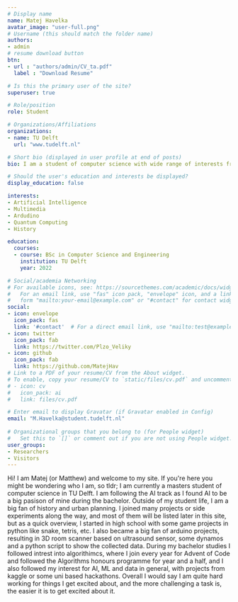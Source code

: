 ```yaml
---
# Display name
name: Matej Havelka
avatar_image: "user-full.png"
# Username (this should match the folder name)
authors:
- admin
# resume download button
btn:
- url : "authors/admin/CV_ta.pdf"
  label : "Download Resume"

# Is this the primary user of the site?
superuser: true

# Role/position
role: Student

# Organizations/Affiliations
organizations:
- name: TU Delft
  url: "www.tudelft.nl"

# Short bio (displayed in user profile at end of posts)
bio: I am a student of computer science with wide range of interests from robotics, to quantum science.

# Should the user's education and interests be displayed?
display_education: false

interests:
- Artificial Intelligence
- Multimedia
- Ardudino
- Quantum Computing
- History

education:
  courses:
  - course: BSc in Computer Science and Engineering
    institution: TU Delft
    year: 2022

# Social/academia Networking
# For available icons, see: https://sourcethemes.com/academic/docs/widgets/#icons
#   For an email link, use "fas" icon pack, "envelope" icon, and a link in the
#   form "mailto:your-email@example.com" or "#contact" for contact widget.
social:
- icon: envelope
  icon_pack: fas
  link: '#contact'  # For a direct email link, use "mailto:test@example.org".
- icon: twitter
  icon_pack: fab
  link: https://twitter.com/Plzo_Veliky
- icon: github
  icon_pack: fab
  link: https://github.com/MatejHav
# Link to a PDF of your resume/CV from the About widget.
# To enable, copy your resume/CV to `static/files/cv.pdf` and uncomment the lines below.  
# - icon: cv
#   icon_pack: ai
#   link: files/cv.pdf

# Enter email to display Gravatar (if Gravatar enabled in Config)
email: "M.Havelka@student.tudelft.nl"
  
# Organizational groups that you belong to (for People widget)
#   Set this to `[]` or comment out if you are not using People widget.  
user_groups:
- Researchers
- Visitors
---
```


Hi! I am Matej (or Matthew) and welcome to my site. If you're here you might be wondering who I am, so tldr; I am currently a masters student of computer science in TU Delft. I am following the AI track as I found AI to be a big pasison of mine during the bachelor. Outside of my student life, I am a big fan of history and urban planning. I joined many projects or side experiments along the way, and most of them will be listed later in this site, but as a quick overview, I started in high school with some game projects in python like snake, tetris, etc. I also became a big fan of arduino projects, resulting in 3D room scanner based on ultrasound sensor, some dynamos and a python script to show the collected data. During my bachelor studies I followed intrest into algorithimcs, where I join every year for Advent of Code and followed the Algorithms honours programme for year and a half, and I also followed my interest for AI, ML and data in general, with projects from kaggle or some uni based hackathons. Overall I would say I am quite hard working for things I get excited about, and the more challenging a task is, the easier it is to get excited about it.
